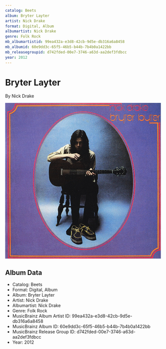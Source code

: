 ```yaml
---
catalog: Beets
album: Bryter Layter
artist: Nick Drake
format: Digital, Album
albumartist: Nick Drake
genre: Folk Rock
mb_albumartistid: 99ea432a-e3d8-42cb-9d5e-db316a6a8458
mb_albumid: 60e9dd3c-65f5-46b5-b44b-7b4b0a1422bb
mb_releasegroupid: d742fded-00e7-3746-a63d-aa2def3fdbcc
year: 2012
---
```


# Bryter Layter

By Nick Drake

![](../../assets/beetscovers/Nick_Drake-Bryter_Layter.jpg)

## Album Data

- Catalog: Beets
- Format: Digital, Album
- Album: Bryter Layter
- Artist: Nick Drake
- Albumartist: Nick Drake
- Genre: Folk Rock
- MusicBrainz Album Artist ID: 99ea432a-e3d8-42cb-9d5e-db316a6a8458
- MusicBrainz Album ID: 60e9dd3c-65f5-46b5-b44b-7b4b0a1422bb
- MusicBrainz Release Group ID: d742fded-00e7-3746-a63d-aa2def3fdbcc
- Year: 2012

